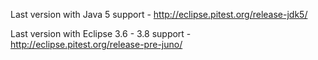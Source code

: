Last version with Java 5 support - http://eclipse.pitest.org/release-jdk5/

Last version with Eclipse 3.6 - 3.8 support - http://eclipse.pitest.org/release-pre-juno/
